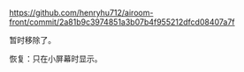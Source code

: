 
https://github.com/henryhu712/airoom-front/commit/2a81b9c3974851a3b07b4f955212dfcd08407a7f

暂时移除了。

恢复：只在小屏幕时显示。


